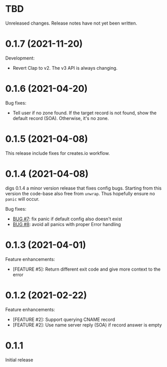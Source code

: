 # TBD

Unreleased changes. Release notes have not yet been written.

# 0.1.7 (2021-11-20)

Development:

- Revert Clap to v2. The v3 API is always changing.

# 0.1.6 (2021-04-20)

Bug fixes:

- Tell user if no zone found. If the target record is not found, show the default record (SOA). Otherwise, it's no zone.

# 0.1.5 (2021-04-08)

This release include fixes for creates.io workflow.

# 0.1.4 (2021-04-08)

digs 0.1.4 a minor version release that fixes config bugs.
Starting from this version the code-base also free from `unwrap`.
Thus hopefully ensure no `panic` will occur.

Bug fixes:

- [BUG #7](https://github.com/BiznetGIO/digs/pull/7): fix panic if default config also doesn't exist
- [BUG #8](https://github.com/BiznetGIO/digs/pull/8): avoid all panics with proper Error handling

# 0.1.3 (2021-04-01)

Feature enhancements:

- [FEATURE #5]: Return different exit code and give more context to the error

# 0.1.2 (2021-02-22)

Feature enhancements:

- [FEATURE #2]: Support querying CNAME record
- [FEATURE #2]: Use name server reply (SOA) if record answer is empty

# 0.1.1

Initial release
